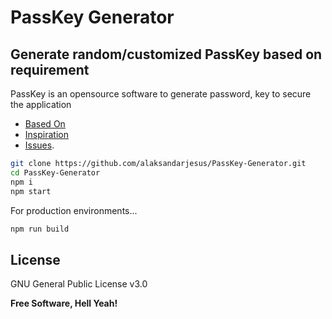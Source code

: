 # PassKey Generator
## Generate random/customized PassKey based on requirement


PassKey is an opensource software to generate password, key to secure the application

- [Based On](https://www.npmjs.com/package/crypto-random-string)
- [Inspiration](https://passwordsgenerator.net)
- [Issues](https://github.com/alaksandarjesus/PassKey-Generator/issues).


```sh
git clone https://github.com/alaksandarjesus/PassKey-Generator.git
cd PassKey-Generator
npm i
npm start
```

For production environments...

```sh
npm run build
```

## License

GNU General Public License v3.0

**Free Software, Hell Yeah!**